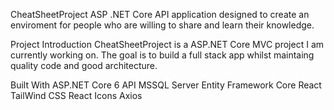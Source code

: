 CheatSheetProject
ASP .NET Core API application designed to create an enviroment for people who are willing to share and learn their knowledge.

Project Introduction
CheatSheetProject is a ASP.NET Core MVC project I am currently working on.
The goal is to build a full stack app whilst maintaing quality code and good architecture.

Built With
ASP.NET Core 6 API
MSSQL Server
Entity Framework Core
React
TailWind CSS
React Icons
Axios